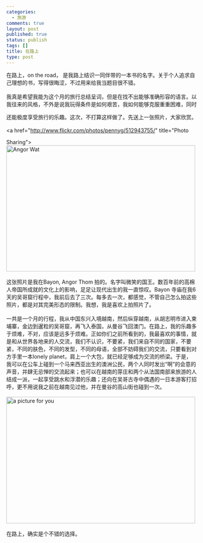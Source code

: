 ```yaml
--- 
categories: 
  - 旅游
comments: true
layout: post
published: true
status: publish
tags: []
title: 在路上
type: post
---
```

<div id="msgcns!3725CC0EE38B1F6!1673" class="bvMsg">在路上，on the road， 是我路上结识一同伴带的一本书的名字。关于个人追求自己理想的书，写得很晦涩，不过用来给我当题目很不错。<br><br>我真是希望我能为这个月的旅行总结呈词，但是在找不出能够准确形容的语言。以我往来的风格，不外是说我玩得条件是如何艰苦，我如何能够克服重重困难，同时































































































































还能极度享受旅行的乐趣。这次，不打算这样做了。先送上一张照片，大家欣赏。<br><br><a href="http://www.flickr.com/photos/pennyg/512943755/" title="Photo































































































































Sharing"><img src="http://farm1.static.flickr.com/211/512943755_672c1fa1de.jpg" alt="Angor Wat" height="333" width="500"></a><br><br>这张照片是我在Bayon, Angor Thom 拍的。名字叫微笑的国王。数百年前的高棉人帝国所成就的文化上的影响，足足让现代出生的我一直惊叹。Bayon 寺庙在我6天的吴哥窟行程中，我前后去了三次。每多去一次，都感觉，不管自己怎么拍这些照片，都是对其完美形态的限制。我想，我是喜欢上拍照片了。<br><br>一共是一个月的行程，我从中国东兴入境越南，然后纵穿越南，从胡志明市进入柬埔寨，金边到暹粒的吴哥窟，再飞入泰国，从曼谷飞回澳门。在路上，我的乐趣多于烦难，不对，应该是远多于烦难。正如你们之前所看到的，我最喜欢的事情，就是和从世界各地来的人交流，我们不认识，不要紧，我们来自不同的国家，不要紧，不同的肤色，不同的发型，不同的母语，全部不妨碍我们的交流，只要看到对方手里一本lonely planet，肩上一个大包，就已经足够成为交流的桥梁。于是，我可以在公车上碰到一个马来西亚出生的澳洲公民，两个人同时发出“啊”的会意的声音，并肆无忌惮的交流起来；也可以在越南的芽庄和两个从法国南部来旅游的人结成一派，一起享受跳水和浮潜的乐趣；还向在吴哥古寺中偶遇的一日本游客打招呼，更不用说我之前在越南见过他，并在曼谷的高山街也碰到一次。<br><br><a href="http://www.flickr.com/photos/pennyg/512949445/" title="Photo Sharing"><img src="http://farm1.static.flickr.com/198/512949445_61f4b79792.jpg" alt="a picture for you" height="334" width="500"></a><br><br>在路上，确实是个不错的选择。<br>
</div>
